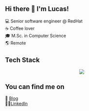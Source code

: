 ## Hi there 👋 I'm Lucas!

:computer: Senior software engineer @ RedHat  
☕ Coffee lover  
:mortar_board: M.Sc. in Computer Science  
:earth_americas: Remote  

## Tech Stack
<p align="center">
  <a href="https://skillicons.dev">
    <img src="https://skillicons.dev/icons?i=py,php,django,docker,kubernetes,openshift,git,bash,aws,gcp,azure" />
  </a>
</p>


## You can find me on
:link: [Blog](https://bacciotti.com)  
:man_technologist:[LinkedIn](https://www.linkedin.com/in/lucasbacciotti/)  

<!--
**bacciotti/bacciotti** is a ✨ _special_ ✨ repository because its `README.md` (this file) appears on your GitHub profile.
-->
